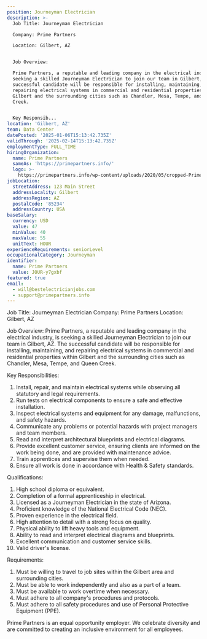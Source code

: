 ```yaml
---
position: Journeyman Electrician
description: >-
  Job Title: Journeyman Electrician

  Company: Prime Partners

  Location: Gilbert, AZ


  Job Overview:

  Prime Partners, a reputable and leading company in the electrical industry, is
  seeking a skilled Journeyman Electrician to join our team in Gilbert, AZ. The
  successful candidate will be responsible for installing, maintaining, and
  repairing electrical systems in commercial and residential properties within
  Gilbert and the surrounding cities such as Chandler, Mesa, Tempe, and Queen
  Creek.


  Key Responsib...
location: 'Gilbert, AZ'
team: Data Center
datePosted: '2025-01-06T15:13:42.735Z'
validThrough: '2025-02-14T15:13:42.735Z'
employmentType: FULL_TIME
hiringOrganization:
  name: Prime Partners
  sameAs: 'https://primepartners.info/'
  logo: >-
    https://primepartners.info/wp-content/uploads/2020/05/cropped-Prime-Partners-Logo-NO-BG-1-1.png
jobLocation:
  streetAddress: 123 Main Street
  addressLocality: Gilbert
  addressRegion: AZ
  postalCode: '85234'
  addressCountry: USA
baseSalary:
  currency: USD
  value: 47
  minValue: 40
  maxValue: 55
  unitText: HOUR
experienceRequirements: seniorLevel
occupationalCategory: Journeyman
identifier:
  name: Prime Partners
  value: JOUR-y7gxbf
featured: true
email:
  - will@bestelectricianjobs.com
  - support@primepartners.info
---
```




Job Title: Journeyman Electrician
Company: Prime Partners
Location: Gilbert, AZ

Job Overview:
Prime Partners, a reputable and leading company in the electrical industry, is seeking a skilled Journeyman Electrician to join our team in Gilbert, AZ. The successful candidate will be responsible for installing, maintaining, and repairing electrical systems in commercial and residential properties within Gilbert and the surrounding cities such as Chandler, Mesa, Tempe, and Queen Creek.

Key Responsibilities:

1. Install, repair, and maintain electrical systems while observing all statutory and legal requirements.
2. Run tests on electrical components to ensure a safe and effective installation.
3. Inspect electrical systems and equipment for any damage, malfunctions, and safety hazards.
4. Communicate any problems or potential hazards with project managers and team members.
5. Read and interpret architectural blueprints and electrical diagrams.
6. Provide excellent customer service, ensuring clients are informed on the work being done, and are provided with maintenance advice.
7. Train apprentices and supervise them when needed.
8. Ensure all work is done in accordance with Health & Safety standards.

Qualifications:

1. High school diploma or equivalent.
2. Completion of a formal apprenticeship in electrical.
3. Licensed as a Journeyman Electrician in the state of Arizona.
4. Proficient knowledge of the National Electrical Code (NEC).
5. Proven experience in the electrical field.
6. High attention to detail with a strong focus on quality.
7. Physical ability to lift heavy tools and equipment.
8. Ability to read and interpret electrical diagrams and blueprints.
9. Excellent communication and customer service skills.
10. Valid driver's license.

Requirements:

1. Must be willing to travel to job sites within the Gilbert area and surrounding cities.
2. Must be able to work independently and also as a part of a team.
3. Must be available to work overtime when necessary.
4. Must adhere to all company's procedures and protocols.
5. Must adhere to all safety procedures and use of Personal Protective Equipment (PPE).

Prime Partners is an equal opportunity employer. We celebrate diversity and are committed to creating an inclusive environment for all employees.
